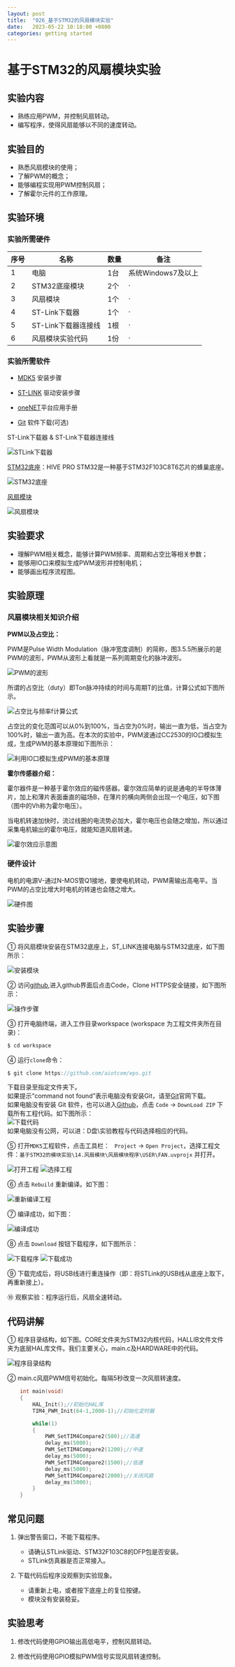 ```yaml
---
layout: post
title:  "026_基于STM32的风扇模块实验"
date:   2023-05-22 10:18:00 +0800
categories: getting started
---
```



# 基于STM32的风扇模块实验
<!-- ------------------------ -->
## 实验内容


- 熟练应用PWM，并控制风扇转动。
- 编写程序，使得风扇能够以不同的速度转动。

<!-- ------------------------ -->
## 实验目的


- 熟悉风扇模块的使用；
- 了解PWM的概念；
- 能够编程实现用PWM控制风扇；
- 了解霍尔元件的工作原理。

<!-- ------------------------ -->

## 实验环境


### 实验所需硬件

| **序号** | **名称** | **数量** | **备注** |
| --- | --- | --- | --- |
| 1 | 电脑 | 1台 | 系统Windows7及以上 |
| 2 | STM32底座模块 | 2个 |  · |
| 3 | 风扇模块| 1个 |  · |
| 4 | ST-Link下载器 | 1个 | · |
| 5 | ST-Link下载器连接线 | 1根 |  · |
| 6 | 风扇模块实验代码 | 1份 | · |


### 实验所需软件

- [MDK5](https://codelab.stepiot.com/codelabs/Keil5_078/index.html?index=..%2F..index#0) 安装步骤

- [ST-LINK](https://codelab.stepiot.com/codelabs/ST_LINK_079/index.html?index=..%2F..index#0) 驱动安装步骤

- [oneNET](https://codelab.stepiot.com/codelabs/oneNet_080/index.html?index=..%2F..index#0)平台应用手册

- [Git](https://git-scm.com/downloads) 软件下载(可选)

ST-Link下载器 & ST-Link下载器连接线

![STLink下载器](/assets/STM32/1.png)

[STM32底座](https://docs.stepiot.com/docs/aiot016)：HIVE PRO STM32是一种基于STM32F103C8T6芯片的蜂巢底座。

![STM32底座](/assets/STM32/2.png)

[风扇模块](https://docs.stepiot.com/docs/aiot015)

![风扇模块](/assets/BASE_STM32/107.png)


<!-- ------------------------ -->
## 实验要求


- 理解PWM相关概念，能够计算PWM频率、周期和占空比等相关参数；
- 能够用IO口来模拟生成PWM波形并控制电机；
- 能够画出程序流程图。
  
<!-- ------------------------ -->
## 实验原理


### 风扇模块相关知识介绍

**PWM以及占空比：**

PWM是Pulse Width Modulation（脉冲宽度调制）的简称，图3.5.5所展示的是PWM的波形，PWM从波形上看就是一系列周期变化的脉冲波形。

![PWM的波形](/assets/BASE_STM32/108.png)

所谓的占空比（duty）即Ton脉冲持续的时间与周期T的比值，计算公式如下图所示。

![占空比与频率f计算公式](/assets/BASE_STM32/109.png)

占空比的变化范围可以从0%到100%，当占空为0%时，输出一直为低，当占空为100%时，输出一直为高。在本次的实验中，PWM波通过CC2530的IO口模拟生成，生成PWM的基本原理如下图所示：

![利用IO口模拟生成PWM的基本原理](/assets/BASE_STM32/110.png)

**霍尔传感器介绍：**

霍尔器件是一种基于霍尔效应的磁传感器。霍尔效应简单的说是通电的半导体薄片，加上和薄片表面垂直的磁场B，在薄片的横向两侧会出现一个电压，如下图（图中的Vh称为霍尔电压）。

当电机转速加快时，流过线圈的电流势必加大，霍尔电压也会随之增加，所以通过采集电机输出的霍尔电压，就能知道风扇转速。

![霍尔效应示意图](/assets/BASE_STM32/111.png)

### 硬件设计

电机的电源V-通过N-MOS管Q1接地，要使电机转动，PWM需输出高电平。当PWM的占空比增大时电机的转速也会随之增大。

![硬件图](/assets/BASE_STM32/112.png)


<!-- ------------------------ -->

## 实验步骤


① 将风扇模块安装在STM32底座上，ST_LINK连接电脑与STM32底座，如下图所示：

![安装模块](/assets/BASE_STM32/113.png)

② 访问[github](https://github.com/aiotcom/eps),进入github界面后点击Code，Clone HTTPS安全链接，如下图所示：

![操作步骤](/assets/STM32/38.jpg)

③ 打开电脑终端，进入工作目录workspace (workspace 为工程文件夹所在目录)：
   
```c
$ cd workspace
```

④ 运行`clone`命令：

```c  
$ git clone https://github.com/aiotcom/eps.git  
```

下载目录至指定文件夹下。  
如果提示“command not found”表示电脑没有安装Git，请至[Git](https://git-scm.com/downloads)官网下载。  
如果电脑没有安装 Git 软件，也可以进入[Github](https://github.com/aiotcom/eps)，点击 `Code` -> `DownLoad ZIP` 下载所有工程代码。如下图所示：  
![下载代码](/assets/STM32/47.jpg)  
如果电脑没有公网，可以进：D盘\实验教程与代码选择相应的代码。

⑤ 打开`MDK5`工程软件，点击工具栏： ` Project` -> `Open Project`，选择工程文件：`基于STM32的模块实验\14.风扇模块\风扇模块程序\USER\FAN.uvprojx` 并打开。
   
![打开工程](/assets/STM32/39.jpg)
![选择工程](/assets/BASE_STM32/114.jpg)

⑥ 点击 `Rebuild` 重新编译。如下图：

![重新编译工程](/assets/STM32/16.jpg)

⑦ 编译成功，如下图：

![编译成功](/assets/STM32/17.jpg)

⑧ 点击 `Download` 按钮下载程序，如下图所示：

![下载程序](/assets/STM32/18.jpg)
![下载成功](/assets/STM32/41.jpg)

⑨ 下载完成后，将USB线进行重连操作（即：将STLink的USB线从底座上取下，再重新接上）。

⑩ 观察实验：程序运行后，风扇全速转动。



<!-- ------------------------ -->
## 代码讲解


① 程序目录结构，如下图。CORE文件夹为STM32内核代码，HALLIB文件文件夹为底层HAL库文件。我们主要关心，main.c及HARDWARE中的代码。  
    
![程序目录结构](/assets/BASE_STM32/115.jpg)

② main.c风扇PWM信号初始化。每隔5秒改变一次风扇转速度。

```c
    int main(void)
    {
        HAL_Init();//初始化HAL库  
        TIM4_PWM_Init(64-1,2000-1);//初始化定时器

        while(1)
        {
            PWM_SetTIM4Compare2(500);//高速
            delay_ms(5000);
            PWM_SetTIM4Compare2(1200);//中速
            delay_ms(5000);
            PWM_SetTIM4Compare2(1500);//低速
            delay_ms(5000);
            PWM_SetTIM4Compare2(2000);//关闭风扇
            delay_ms(5000);
        }
    }
```


<!-- ------------------------ -->
## 常见问题


1. 弹出警告窗口，不能下载程序。

    - 请确认STLink驱动、STM32F103C8的DFP包是否安装。
    - STLink仿真器是否正常接入。
  
2. 下载代码后程序没观察到实验现象。

    - 请重新上电，或者按下底座上的复位按键。
    - 模块没有安装稳妥。


<!-- ------------------------ -->
## 实验思考


1. 修改代码使用GPIO输出高低电平，控制风扇转动。
   
2. 修改代码使用GPIO模拟PWM信号实现风扇转速控制。
